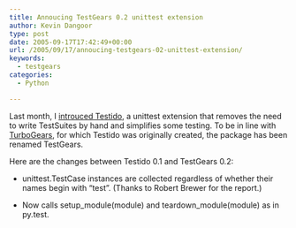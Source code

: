 ```yaml
---
title: Annoucing TestGears 0.2 unittest extension
author: Kevin Dangoor
type: post
date: 2005-09-17T17:42:49+00:00
url: /2005/09/17/annoucing-testgears-02-unittest-extension/
keywords:
  - testgears
categories:
  - Python

---
```

Last month, I [introuced Testido][1], a unittest extension that removes the need to write TestSuites by hand and simplifies some testing. To be in line with [TurboGears][2], for which Testido was originally created, the package has been renamed TestGears.

Here are the changes between Testido 0.1 and TestGears 0.2:

* unittest.TestCase instances are collected regardless of whether their names begin with &#8220;test&#8221;. (Thanks to Robert Brewer for the report.)
  
* Now calls setup\_module(module) and teardown\_module(module) as in py.test.

 [1]: http://www.blueskyonmars.com/2005/08/27/announcing-testido-automatic-unittest-testsuite-generator/
 [2]: http://www.turbogears.org